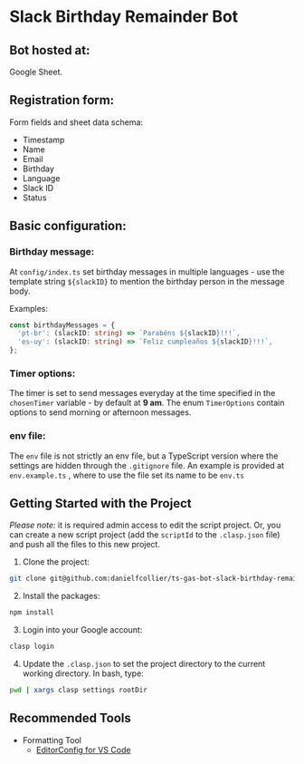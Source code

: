 # Slack Birthday Remainder Bot

## Bot hosted at:

Google Sheet.

## Registration form:

Form fields and sheet data schema:

- Timestamp
- Name
- Email
- Birthday
- Language
- Slack ID
- Status

## Basic configuration:

### Birthday message:

At `config/index.ts` set birthday messages in multiple languages - use the template string `${slackID}` to mention the birthday person in the message body.

Examples:

```typescript
const birthdayMessages = {
  'pt-br': (slackID: string) => `Parabéns ${slackID}!!!`,
  'es-uy': (slackID: string) => `Feliz cumpleaños ${slackID}!!!`,
};
```

### Timer options:

The timer is set to send messages everyday at the time specified in the `chosenTimer` variable - by default at **9 am**. The enum `TimerOptions` contain options to send morning or afternoon messages.

### env file:

The `env` file is not strictly an env file, but a TypeScript version where the settings are hidden through the `.gitignore` file. An example is provided at `env.example.ts` , where to use the file set its name to be `env.ts`

## Getting Started with the Project

_Please note:_ it is required admin access to edit the script project. Or, you can create a new script project (add the `scriptId` to the `.clasp.json` file) and push all the files to this new project.

1. Clone the project:

```bash
git clone git@github.com:danielfcollier/ts-gas-bot-slack-birthday-remainder.git
```

2. Install the packages:

```bash
npm install
```

3. Login into your Google account:

```bash
clasp login
```

4. Update the `.clasp.json` to set the project directory to the current working directory. In bash, type:

```bash
pwd | xargs clasp settings rootDir
```

## Recommended Tools

- Formatting Tool
  - [EditorConfig for VS Code](https://marketplace.visualstudio.com/items?itemName=EditorConfig.EditorConfig)
